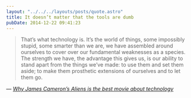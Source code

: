 ```yaml
---
layout: "../../../layouts/posts/quote.astro"
title: It doesn’t matter that the tools are dumb
pubDate: 2014-12-22 09:41:23
---
```


> That’s what technology is. It’s the world of things, some impossibly stupid, some smarter than we are, we have assembled around ourselves to cover over our fundamental weaknesses as a species. The strength we have, the advantage this gives us, is our ability to stand apart from the things we’ve made: to use them and set them aside; to make them prosthetic extensions of ourselves and to let them go.

— <cite>[_Why James Cameron’s Aliens is the best movie about technology_](https://medium.com/message/why-james-camerons-aliens-is-the-best-movie-about-technology-4741e666e07a)</cite>
